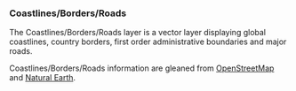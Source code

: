 ### Coastlines/Borders/Roads
The Coastlines/Borders/Roads layer is a vector layer displaying global coastlines, country borders, first order administrative boundaries and major roads.

Coastlines/Borders/Roads information are gleaned from [OpenStreetMap](https://www.openstreetmap.org) and [Natural Earth](http://www.naturalearthdata.com/).
